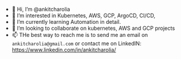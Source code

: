 - 👋 Hi, I’m @ankitcharolia
- 👀 I’m interested in Kubernetes, AWS, GCP, ArgoCD, CI/CD, 
- 🌱 I’m currently learning Automation in detail.
- 💞️ I’m looking to collaborate on kubernetes, AWS and GCP projects
- 📫 THe best way to reach me is to send me an email on `ankitcharolia@gmail.com` or contact me on LinkedIN: https://www.linkedin.com/in/ankitcharolia/

<!---
ankitcharolia/ankitcharolia is a ✨ special ✨ repository because its `README.md` (this file) appears on your GitHub profile.
You can click the Preview link to take a look at your changes.
--->
